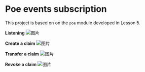 # Poe events subscription

This project is based on on the `poe` module developed in Lesson 5.

**Listening**
![图片](https://user-images.githubusercontent.com/83948501/180597310-4204a16a-ef98-44ab-a4bb-5a1ba185f9ec.png)

**Create a claim**
![图片](https://user-images.githubusercontent.com/83948501/180597345-a1e39d26-8437-4390-bbcc-2412798292cd.png)

**Transfer a claim**
![图片](https://user-images.githubusercontent.com/83948501/180597355-352ceed6-8d39-43c0-ade0-2d6ee3989bf1.png)

**Revoke a claim**
![图片](https://user-images.githubusercontent.com/83948501/180597376-cbda3760-e72a-465f-8cc7-35a63d26955d.png)
